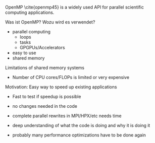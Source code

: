 OpenMP \cite{openmp45} is a widely used API for parallel scientific computing applications.

Was ist OpenMP?
Wozu wird es verwendet?

- parallel computing
  - loops
  - tasks
  - GPGPUs/Accelerators
- easy to use
- shared memory

Limitations of shared memory systems

- Number of CPU cores/FLOPs is limited or very expensive

Motivation: Easy way to speed up existing applications

- Fast to test if speedup is possible
- no changes needed in the code

- complete parallel rewrites in MPI/HPX/etc needs time
- deep understanding of what the code is doing and why it is doing it
- probably many performance optimizations have to be done again


